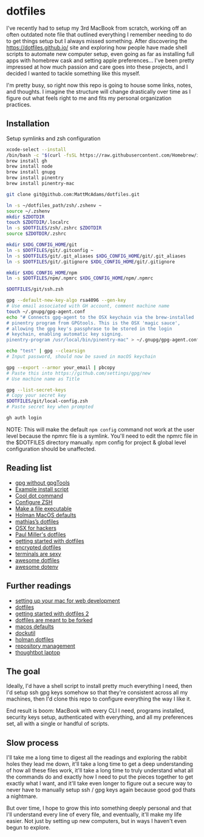 # dotfiles

I've recently had to setup my 3rd MacBook from scratch, working off an often outdated note file that outlined everything I remember needing to do to get things setup but I always missed something. After discovering the https://dotfiles.github.io/ site and exploring how people have made shell scripts to automate new computer setup, even going as far as installing full apps with homebrew cask and setting apple preferences... I've been pretty impressed at how much passion and care goes into these projects, and I decided I wanted to tackle something like this myself.

I'm pretty busy, so right now this repo is going to house some links, notes, and thoughts. I imagine the structure will change drastically over time as I figure out what feels right to me and fits my personal organization practices.

## Installation

Setup symlinks and zsh configuration

```sh
xcode-select --install
/bin/bash -c "$(curl -fsSL https://raw.githubusercontent.com/Homebrew/install/HEAD/install.sh)"
brew install gh
brew install node
brew install gnupg
brew install pinentry
brew install pinentry-mac

git clone git@github.com:MattMcAdams/dotfiles.git

ln -s ~/dotfiles_path/zsh/.zshenv ~
source ~/.zshenv
mkdir $ZDOTDIR
touch $ZDOTDIR/.localrc
ln -s $DOTFILES/zsh/.zshrc $ZDOTDIR
source $ZDOTDIR/.zshrc

mkdir $XDG_CONFIG_HOME/git
ln -s $DOTFILES/git/.gitconfig ~
ln -s $DOTFILES/git/.git_aliases $XDG_CONFIG_HOME/git/.git_aliases
ln -s $DOTFILES/git/.gitignore $XDG_CONFIG_HOME/git/.gitignore

mkdir $XDG_CONFIG_HOME/npm
ln -s $DOTFILES/npm/.npmrc $XDG_CONFIG_HOME/npm/.npmrc

$DOTFILES/git/ssh.zsh

gpg --default-new-key-algo rsa4096 --gen-key
# Use email associated with GH account, comment machine name
touch ~/.gnupg/gpg-agent.conf
echo "# Connects gpg-agent to the OSX keychain via the brew-installed
# pinentry program from GPGtools. This is the OSX 'magic sauce',
# allowing the gpg key's passphrase to be stored in the login
# keychain, enabling automatic key signing.
pinentry-program /usr/local/bin/pinentry-mac" > ~/.gnupg/gpg-agent.conf

echo "test" | gpg --clearsign
# Input password, should now be saved in macOS keychain

gpg --export --armor your_email | pbcopy
# Paste this into https://github.com/settings/gpg/new
# Use machine name as Title

gpg --list-secret-keys
# Copy your secret key
$DOTFILES/git/local-config.zsh
# Paste secret key when prompted

gh auth login
```

NOTE: This will make the default `npm config` command not work at the user level because the npmrc file is a symlink. You'll need to edit the npmrc file in the $DOTFILES directory manually. npm config for project & global level configuration should be unaffected.

## Reading list

- [gpg without gpgTools](https://dev.to/wes/how2-using-gpg-on-macos-without-gpgtools-428f)
- [Example install script](https://github.com/driesvints/dotfiles/blob/main/fresh.sh)
- [Cool dot command](https://github.com/webpro/dotfiles/blob/master/bin/dot)
- [Configure ZSH](https://thevaluable.dev/zsh-install-configure-mouseless/)
- [Make a file executable](https://support.apple.com/guide/terminal/make-a-file-executable-apdd100908f-06b3-4e63-8a87-32e71241bab4/mac)
- [Holman MacOS defaults](https://github.com/holman/dotfiles/blob/master/macos/set-defaults.sh)
- [mathias’s dotfiles](https://github.com/mathiasbynens/dotfiles)
- [OSX for hackers](https://gist.github.com/brandonb927/3195465/)
- [Paul Miller's dotfiles](https://github.com/paulmillr/dotfiles)
- [getting started with dotfiles](https://www.webpro.nl/articles/getting-started-with-dotfiles)
- [encrypted dotfiles](https://abdullah.today/encrypted-dotfiles/)
- [terminals are sexy](https://github.com/k4m4/terminals-are-sexy)
- [awesome dotfiles](https://github.com/webpro/awesome-dotfiles)
- [awesome dotenv](https://github.com/jondot/awesome-devenv)

## Further readings

- [setting up your mac for web development](https://betterprogramming.pub/setting-up-your-mac-for-web-development-in-2020-659f5588b883#50f4)
- [dotfiles](https://dotfiles.github.io/)
- [getting started with dotfiles 2](https://driesvints.com/blog/getting-started-with-dotfiles/)
- [dotfiles are meant to be forked](https://zachholman.com/2010/08/dotfiles-are-meant-to-be-forked/)
- [macos defaults](https://github.com/kevinSuttle/macOS-Defaults)
- [dockutil](https://github.com/kcrawford/dockutil)
- [holman dotfiles](https://github.com/holman/dotfiles)
- [repository management](https://kalis.me/increasing-development-productivity-repository-management/)
- [thoughtbot laptop](https://github.com/thoughtbot/laptop/blob/main/mac)

## The goal

Ideally, I'd have a shell script to install pretty much everything I need, then I'd setup ssh gpg keys somehow so that they're consistent across all my machines, then I'd clone this repo to configure everything the way I like it.

End result is boom: MacBook with every CLI I need, programs installed, security keys setup, authenticated with everything, and all my preferences set, all with a single or handful of scripts.

## Slow process

I'll take me a long time to digest all the readings and exploring the rabbit holes they lead me down, it'll take a long time to get a deep understanding of how all these files work, it'll take a long time to truly understand what all the commands do and exactly how I need to put the pieces together to get exactly what I want, and it'll take even longer to figure out a secure way to never have to manually setup ssh / gpg keys again because good god thats a nightmare.

But over time, I hope to grow this into something deeply personal and that I'll understand every line of every file, and eventually, it'll make my life easier. Not just by setting up new computers, but in ways I haven't even begun to explore.
